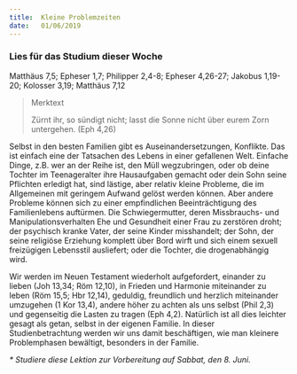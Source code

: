 ```yaml
---
title:  Kleine Problemzeiten
date:   01/06/2019
---
```


### Lies für das Studium dieser Woche

Matthäus 7,5; Epheser 1,7; Philipper 2,4-8; Epheser 4,26-27; Jakobus 1,19-20; Kolosser 3,19; Matthäus 7,12

> <p>Merktext</p>
> Zürnt ihr, so sündigt nicht; lasst die Sonne nicht über eurem Zorn untergehen. (Eph 4,26)

Selbst in den besten Familien gibt es Auseinandersetzungen, Konflikte. Das ist einfach eine der Tatsachen des Lebens in einer gefallenen Welt. Einfache Dinge, z.B. wer an der Reihe ist, den Müll wegzubringen, oder ob deine Tochter im Teenageralter ihre Hausaufgaben gemacht oder dein Sohn seine Pflichten erledigt hat, sind lästige, aber relativ kleine Probleme, die im Allgemeinen mit geringem Aufwand gelöst werden können. Aber andere Probleme können sich zu einer empfindlichen Beeinträchtigung des Familienlebens auftürmen. Die Schwiegermutter, deren Missbrauchs- und Manipulationsverhalten Ehe und Gesundheit einer Frau zu zerstören droht; der psychisch kranke Vater, der seine Kinder misshandelt; der Sohn, der seine religiöse Erziehung komplett über Bord wirft und sich einem sexuell freizügigen Lebensstil ausliefert; oder die Tochter, die drogenabhängig wird.

Wir werden im Neuen Testament wiederholt aufgefordert, einander zu lieben (Joh 13,34; Röm 12,10), in Frieden und Harmonie miteinander zu leben (Röm 15,5; Hbr 12,14), geduldig, freundlich und herzlich miteinander umzugehen (1 Kor 13,4), andere höher zu achten als uns selbst (Phil 2,3) und gegenseitig die Lasten zu tragen (Eph 4,2). Natürlich ist all dies leichter gesagt als getan, selbst in der eigenen Familie. In dieser Studienbetrachtung werden wir uns damit beschäftigen, wie man kleinere Problemphasen bewältigt, besonders in der Familie.

_* Studiere diese Lektion zur Vorbereitung auf Sabbat, den 8. Juni._
